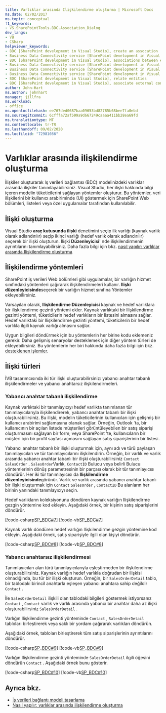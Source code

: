 ```yaml
---
title: Varlıklar arasında Ilişkilendirme oluşturma | Microsoft Docs
ms.date: 02/02/2017
ms.topic: conceptual
f1_keywords:
- VS.SharePointTools.BDC.Association_Dialog
dev_langs:
- VB
- CSharp
helpviewer_keywords:
- BDC [SharePoint development in Visual Studio], create an assocation
- Business Data Connectivity service [SharePoint development in Visual Studio], associations between entities
- BDC [SharePoint development in Visual Studio], associations between entities
- Business Data Connectivity service [SharePoint development in Visual Studio], create an assocation
- Business Data Connectivity service [SharePoint development in Visual Studio], associate external content types
- Business Data Connectivity service [SharePoint development in Visual Studio], relate entities
- BDC [SharePoint development in Visual Studio], relate entities
- BDC [SharePoint development in Visual Studio], associate external content types
author: John-Hart
ms.author: johnhart
manager: jillfra
ms.workload:
- office
ms.openlocfilehash: ee767ded0687baa09653bd82785b68bee7fa0ebd
ms.sourcegitcommit: 6cfffa72af599a9d667249caaaa411bb28ea69fd
ms.translationtype: MT
ms.contentlocale: tr-TR
ms.lasthandoff: 09/02/2020
ms.locfileid: "72981086"
---
```

# <a name="create-an-association-between-entities"></a>Varlıklar arasında ilişkilendirme oluşturma
  İlişkiler oluşturarak Iş verileri bağlantısı (BDC) modelinizdeki varlıklar arasında ilişkiler tanımlayabilirsiniz. Visual Studio, her ilişki hakkında bilgi içeren modelin tüketicilerini sağlayan yöntemler oluşturur. Bu yöntemler, veri ilişkilerini bir kullanıcı arabiriminde (UI) göstermek için SharePoint Web bölümleri, listeleri veya özel uygulamalar tarafından kullanılabilir.

## <a name="create-an-association"></a>İlişki oluşturma
 Visual Studio **araç kutusunda** **ilişki** denetimini seçip ilk varlığı (kaynak varlık olarak adlandırılır) seçip ikinci varlığı (hedef varlık olarak adlandırılır) seçerek bir ilişki oluşturun. İlişki **Düzenleyicisi**' nde ilişkilendirmenin ayrıntılarını tanımlayabilirsiniz. Daha fazla bilgi için bkz. [nasıl yapılır: varlıklar arasında Ilişkilendirme oluşturma](../sharepoint/how-to-create-an-association-between-entities.md).

## <a name="association-methods"></a>İlişkilendirme yöntemleri
 SharePoint iş verileri Web bölümleri gibi uygulamalar, bir varlığın hizmet sınıfındaki yöntemleri çağırarak ilişkilendirmeleri kullanır. **Ilişki düzenleyicisinde**seçerek bir varlığın hizmet sınıfına Yöntemler ekleyebilirsiniz.

 Varsayılan olarak, **Ilişkilendirme Düzenleyicisi** kaynak ve hedef varlıklara bir ilişkilendirme gezinti yöntemi ekler. Kaynak varlıktaki bir Ilişkilendirme gezinti yöntemi, tüketicilerin hedef varlıkların bir listesini almasını sağlar. Hedef varlıktaki bir Ilişkilendirme gezinti yöntemi, tüketicilerin bir hedef varlıkla ilgili kaynak varlığı almasını sağlar.

 Uygun bilgileri döndürmek için bu yöntemlerin her birine kodu eklemeniz gerekir. Daha gelişmiş senaryolar desteklemek için diğer yöntem türleri de ekleyebilirsiniz. Bu yöntemlerin her biri hakkında daha fazla bilgi için bkz. [desteklenen işlemler](/previous-versions/office/developer/sharepoint-2010/ee557363(v=office.14)).

## <a name="types-of-associations"></a>İlişki türleri
 İVB tasarımcısında iki tür ilişki oluşturabilirsiniz: yabancı anahtar tabanlı ilişkilendirmeler ve yabancı anahtarsız ilişkilendirmeleri.

### <a name="foreign-key-based-association"></a>Yabancı anahtar tabanlı ilişkilendirme
 Kaynak varlıktaki bir tanımlayıcıyı hedef varlıkta tanımlanan tür tanımlayıcılarıyla ilişkilendirerek, yabancı anahtar tabanlı bir ilişki oluşturabilirsiniz. Bu ilişki, modelin tüketicilerinin kullanıcıları için gelişmiş bir kullanıcı arabirimi sağlamasına olanak sağlar. Örneğin, Outlook 'ta, bir kullanıcının bir açılan listede müşterileri görüntüleyebilen bir satış siparişi oluşturmasını sağlayan bir form; veya SharePoint 'te, kullanıcıların bir müşteri için bir profil sayfası açmasını sağlayan satış siparişlerinin bir listesi.

 Yabancı anahtar tabanlı bir ilişki oluşturmak için, aynı adı ve türü paylaşan tanımlayıcıları ve tür tanımlayıcılarını ilişkilendirin. Örneğin, bir varlık ve varlık arasında yabancı anahtar tabanlı bir ilişki oluşturabilirsiniz `Contact` `SalesOrder` . `SalesOrder`Varlık, `ContactID` Bulucu veya belirli Bulucu yöntemlerinin dönüş parametresinin bir parçası olarak bir tür tanımlayıcısı döndürür. Her iki tür tanımlayıcısı da **Ilişkilendirme düzenleyicisinde**görünür. Varlık ve varlık arasında yabancı anahtar tabanlı bir ilişki oluşturmak için `Contact` `SalesOrder` , `ContactID` Bu alanların her birinin yanındaki tanımlayıcıyı seçin.

 Hedef varlıkların koleksiyonunu döndüren kaynak varlığın Ilişkilendirme gezgin yöntemine kod ekleyin. Aşağıdaki örnek, bir kişinin satış siparişlerini döndürür.

 [!code-csharp[SP_BDC#7](../sharepoint/codesnippet/CSharp/SP_BDC/bdcmodel1/contactservice.cs#7)]
 [!code-vb[SP_BDC#7](../sharepoint/codesnippet/VisualBasic/sp_bdc/bdcmodel1/contactservice.vb#7)]

 Kaynak varlık döndüren hedef varlığın Ilişkilendirme gezgin yöntemine kod ekleyin. Aşağıdaki örnek, satış siparişiyle ilgili olan kişiyi döndürür.

 [!code-csharp[SP_BDC#8](../sharepoint/codesnippet/CSharp/SP_BDC/bdcmodel1/salesorderservice.cs#8)]
 [!code-vb[SP_BDC#8](../sharepoint/codesnippet/VisualBasic/sp_bdc/bdcmodel1/salesorderservice.vb#8)]

### <a name="foreign-keyless-association"></a>Yabancı anahtarsız ilişkilendirmesi
 Tanımlayıcıları alan türü tanımlayıcılarıyla eşleştirmeden bir ilişkilendirme oluşturabilirsiniz. Kaynak varlığın hedef varlıkla doğrudan bir ilişkisi olmadığında, bu tür bir ilişki oluşturun. Örneğin, bir `SalesOrderDetail` tablo, bir tablodaki birincil anahtarla eşleşen yabancı anahtara sahip değildir `Contact` .

 İle `SalesOrderDetail` ilişkili olan tablodaki bilgileri göstermek istiyorsanız `Contact` , `Contact` varlık ve varlık arasında yabancı bir anahtar daha az ilişki oluşturabilirsiniz `SalesOrderDetail` .

 Varlığın Ilişkilendirme gezinti yönteminde `Contact` , `SalesOrderDetail` tabloları birleştirerek veya saklı bir yordam çağırarak varlıkları döndürün.

 Aşağıdaki örnek, tabloları birleştirerek tüm satış siparişlerinin ayrıntılarını döndürür.

 [!code-csharp[SP_BDC#9](../sharepoint/codesnippet/CSharp/SP_BDC/bdcmodel1/contactservice.cs#9)]
 [!code-vb[SP_BDC#9](../sharepoint/codesnippet/VisualBasic/sp_bdc/bdcmodel1/contactservice.vb#9)]

 Varlığın Ilişkilendirme gezinti yönteminde `SalesOrderDetail` ilgili öğesini döndürün `Contact` . Aşağıdaki örnek bunu gösterir.

 [!code-csharp[SP_BDC#10](../sharepoint/codesnippet/CSharp/SP_BDC/bdcmodel1/salesorderdetailservice.cs#10)]
 [!code-vb[SP_BDC#10](../sharepoint/codesnippet/VisualBasic/sp_bdc/bdcmodel1/salesorderdetailservice.vb#10)]

## <a name="see-also"></a>Ayrıca bkz.
- [İş verileri bağlantı modeli tasarlama](../sharepoint/designing-a-business-data-connectivity-model.md)
- [Nasıl yapılır: varlıklar arasında ilişkilendirme oluşturma](../sharepoint/how-to-create-an-association-between-entities.md)
